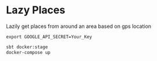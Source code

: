 # Lazy Places

Lazily get places from around an area based on gps location

`export GOOGLE_API_SECRET=Your_Key`

```sh
sbt docker:stage
docker-compose up
```
